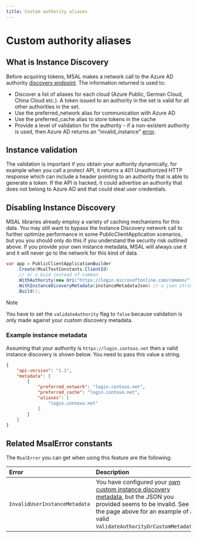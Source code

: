 ```yaml
---
title: Custom authority aliases
---
```


# Custom authority aliases

## What is Instance Discovery

Before acquiring tokens, MSAL makes a network call to the Azure AD authority [discovery endpoint](https://login.microsoftonline.com/common/discovery/instance?api-version=1.1&authorization_endpoint=https%3A%2F%2Flogin.microsoftonline.com%2Fcommon%2Foauth2%2Fv2.0%2Fauthorize). The information returned is used to:

- Discover a list of aliases for each cloud (Azure Public, German Cloud, China Cloud etc.). A token issued to an authority in the set is valid for all other authorities in the set.
- Use the preferred_network alias for communication with Azure AD
- Use the preferred_cache alias to store tokens in the cache
- Provide a level of validation for the authority - if a non-existent authority is used, then Azure AD returns an "invalid_instance" [error](https://login.microsoftonline.com/common/discovery/instance?api-version=1.1&authorization_endpoint=https%3A%2F%2Fbogus.microsoftonline.com%2Fcommon%2Foauth2%2Fv2.0%2Fauthorize).

## Instance validation

The validation is important if you obtain your authority dynamically, for example when you call a protect API, it returns a 401 Unauthorized HTTP response which can include a header pointing to an authority that is able to generate a token. If the API is hacked, it could advertise an authority that does not belong to Azure AD and that could steal user credentials.

## Disabling Instance Discovery

MSAL libraries already employ a variety of caching mechanisms for this data. You may still want to bypass the Instance Discovery network call to further optimize performance in some PublicClientApplication scenarios, but you you should only do this if you understand the security risk outlined above. If you provide your own instance metadata, MSAL will always use it and it will never go to the network for this kind of data.

```csharp
var app = PublicClientApplicationBuilder
    .Create(MsalTestConstants.ClientId)
     // or a Guid instead of common
    .WithAuthority(new Uri("https://login.microsoftonline.com/common/"), false) // or a tenanted authority ending in a GUID
    .WithInstanceDicoveryMetadata(instanceMetadataJson) // a json string similar to https://aka.ms/aad-instance-discovery
    .Build();
```

>[!NOTE]
>You have to set the `validateAuthority` flag to `false` because validation is only made against your custom discovery metadata.

### Example instance metadata

Assuming that your authority is `https://login.contoso.net` then a valid instance discovery is shown below. You need to pass this value a string.

```json
{
    "api-version": "1.1",
    "metadata": [
        {
            "preferred_network": "login.contoso.net",
            "preferred_cache": "login.contoso.net",
            "aliases": [
                "login.contoso.net"
            ]
        }
    ]
}
```

## Related MsalError constants

The `MsalError` you can get when using this feature are the following:

| Error | Description |
|:------|:------------|
| `InvalidUserInstanceMetadata ` | You have configured your [own custom instance discovery metadata](./custom-authority-aliases.md), but the JSON you provided seems to  be invalid. See the page above for an example of a valid `ValidateAuthorityOrCustomMetadata`. | You have configured your own instance metadata, but have been requesting authority validation. You need to set the validate authority flag to false. See [MSAL.NET custom authority aliases](./custom-authority-aliases.md) for more details. |
